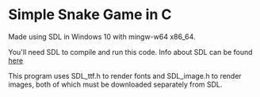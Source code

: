 # Simple Snake Game in C

Made using SDL in Windows 10 with mingw-w64 x86_64.

You'll need SDL to compile and run this code. Info about SDL can be found [here](http://libsdl.org/)

This program uses SDL_ttf.h to render fonts and SDL_image.h to render images, both of which must be downloaded separately from SDL.
